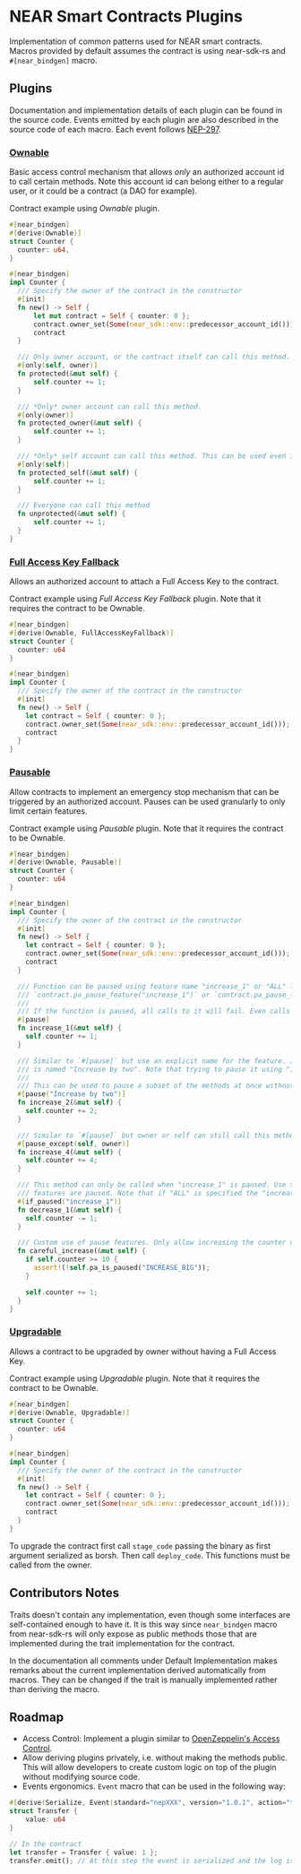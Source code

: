 # NEAR Smart Contracts Plugins

Implementation of common patterns used for NEAR smart contracts. Macros provided by default assumes the contract is
using near-sdk-rs and `#[near_bindgen]` macro.

## Plugins

Documentation and implementation details of each plugin can be found in the source code. Events emitted by each plugin
are also described in the source code of each macro. Each event follows [NEP-297](https://nomicon.io/Standards/EventsFormat).

### [Ownable](/near-plugins/src/ownable.rs)

Basic access control mechanism that allows _only_ an authorized account id to call certain methods. Note this account
id can belong either to a regular user, or it could be a contract (a DAO for example).

Contract example using _Ownable_ plugin.

```rust
#[near_bindgen]
#[derive(Ownable)]
struct Counter {
  counter: u64,
}

#[near_bindgen]
impl Counter {
  /// Specify the owner of the contract in the constructor
  #[init]
  fn new() -> Self {
      let mut contract = Self { counter: 0 };
      contract.owner_set(Some(near_sdk::env::predecessor_account_id()));
      contract
  }

  /// Only owner account, or the contract itself can call this method.
  #[only(self, owner)]
  fn protected(&mut self) {
      self.counter += 1;
  }

  /// *Only* owner account can call this method.
  #[only(owner)]
  fn protected_owner(&mut self) {
      self.counter += 1;
  }

  /// *Only* self account can call this method. This can be used even if the contract is not Ownable.
  #[only(self)]
  fn protected_self(&mut self) {
      self.counter += 1;
  }

  /// Everyone can call this method
  fn unprotected(&mut self) {
      self.counter += 1;
  }
}
```

### [Full Access Key Fallback](/near-plugins/src/full_access_key_fallback.rs)

Allows an authorized account to attach a Full Access Key to the contract.

Contract example using _Full Access Key Fallback_ plugin. Note that it requires the contract to be Ownable.

```rust
#[near_bindgen]
#[derive(Ownable, FullAccessKeyFallback)]
struct Counter {
  counter: u64
}

#[near_bindgen]
impl Counter {
  /// Specify the owner of the contract in the constructor
  #[init]
  fn new() -> Self {
    let contract = Self { counter: 0 };
    contract.owner_set(Some(near_sdk::env::predecessor_account_id()));
    contract
  }
}
```

### [Pausable](/near-plugins/src/pausable.rs)

Allow contracts to implement an emergency stop mechanism that can be triggered by an authorized account. Pauses can be
used granularly to only limit certain features.

Contract example using _Pausable_ plugin. Note that it requires the contract to be Ownable.

```rust
#[near_bindgen]
#[derive(Ownable, Pausable)]
struct Counter {
  counter: u64
}

#[near_bindgen]
impl Counter {
  /// Specify the owner of the contract in the constructor
  #[init]
  fn new() -> Self {
    let contract = Self { counter: 0 };
    contract.owner_set(Some(near_sdk::env::predecessor_account_id()));
    contract
  }

  /// Function can be paused using feature name "increase_1" or "ALL" like:
  /// `contract.pa_pause_feature("increase_1")` or `contract.pa_pause_feature("ALL")`
  ///
  /// If the function is paused, all calls to it will fail. Even calls started from owner or self.
  #[pause]
  fn increase_1(&mut self) {
    self.counter += 1;
  }

  /// Similar to `#[pause]` but use an explicit name for the feature. In this case the feature to be paused
  /// is named "Increase by two". Note that trying to pause it using "increase_2" will not have any effect.
  ///
  /// This can be used to pause a subset of the methods at once without requiring to use "ALL".
  #[pause("Increase by two")]
  fn increase_2(&mut self) {
    self.counter += 2;
  }

  /// Similar to `#[pause]` but owner or self can still call this method. Any subset of {self, owner} can be specified.
  #[pause_except(self, owner)]
  fn increase_4(&mut self) {
    self.counter += 4;
  }

  /// This method can only be called when "increase_1" is paused. Use this macro to create escape hatches when some
  /// features are paused. Note that if "ALL" is specified the "increase_1" is considered to be paused.
  #[if_paused("increase_1")]
  fn decrease_1(&mut self) {
    self.counter -= 1;
  }

  /// Custom use of pause features. Only allow increasing the counter using `careful_increase` if the counter is below 10.
  fn careful_increase(&mut self) {
    if self.counter >= 10 {
      assert!(!self.pa_is_paused("INCREASE_BIG"));
    }

    self.counter += 1;
  }
}
```

### [Upgradable](/near-plugins/src/upgradable.rs)

Allows a contract to be upgraded by owner without having a Full Access Key.

Contract example using _Upgradable_ plugin. Note that it requires the contract to be Ownable.

```rust
#[near_bindgen]
#[derive(Ownable, Upgradable)]
struct Counter {
  counter: u64
}

#[near_bindgen]
impl Counter {
  /// Specify the owner of the contract in the constructor
  #[init]
  fn new() -> Self {
    let contract = Self { counter: 0 };
    contract.owner_set(Some(near_sdk::env::predecessor_account_id()));
    contract
  }
}
```

To upgrade the contract first call `stage_code` passing the binary as first argument serialized as borsh. Then call `deploy_code`.
This functions must be called from the owner.

## Contributors Notes

Traits doesn't contain any implementation, even though some interfaces are self-contained enough to have it.
It is this way since `near_bindgen` macro from near-sdk-rs will only expose as public methods those that are implemented
during the trait implementation for the contract.

In the documentation all comments under Default Implementation makes remarks about the current implementation derived
automatically from macros. They can be changed if the trait is manually implemented rather than deriving the macro.

## Roadmap

- Access Control: Implement a plugin similar to [OpenZeppelin's Access Control](https://github.com/OpenZeppelin/openzeppelin-contracts/tree/master/contracts/access).
- Allow deriving plugins privately, i.e. without making the methods public.
    This will allow developers to create custom logic on top of the plugin without modifying source code.
- Events ergonomics. `Event` macro that can be used in the following way:
```rust
#[derive(Serialize, Event(standard="nepXXX", version="1.0.1", action="transfer"))]
struct Transfer { 
    value: u64
}

// In the contract
let transfer = Transfer { value: 1 };
transfer.emit(); // At this step the event is serialized and the log is emitted.
```

